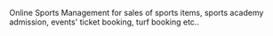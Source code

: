 Online Sports Management for sales of sports items, sports academy admission, events' ticket booking, turf booking etc..
